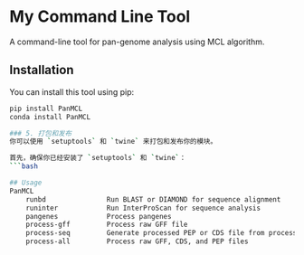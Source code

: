 # My Command Line Tool

A command-line tool for pan-genome analysis using MCL algorithm.

## Installation

You can install this tool using pip:

```bash
pip install PanMCL
conda install PanMCL

### 5. 打包和发布
你可以使用 `setuptools` 和 `twine` 来打包和发布你的模块。

首先，确保你已经安装了 `setuptools` 和 `twine`：
```bash

## Usage
PanMCL
    runbd               Run BLAST or DIAMOND for sequence alignment
    runinter            Run InterProScan for sequence analysis
    pangenes            Process pangenes
    process-gff         Process raw GFF file
    process-seq         Generate processed PEP or CDS file from processed GFF
    process-all         Process raw GFF, CDS, and PEP files


